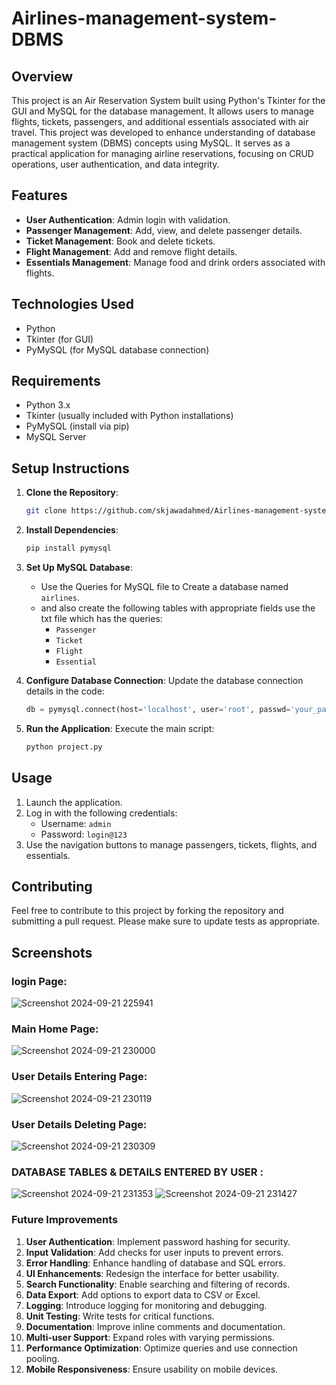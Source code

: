 # Airlines-management-system-DBMS

## Overview
This project is an Air Reservation System built using Python's Tkinter for the GUI and MySQL for the database management. It allows users to manage flights, tickets, passengers, and additional essentials associated with air travel. 
This project was developed to enhance understanding of database management system (DBMS) concepts using MySQL. It serves as a practical application for managing airline reservations, focusing on CRUD operations, user authentication, and data integrity.

## Features
- **User Authentication**: Admin login with validation.
- **Passenger Management**: Add, view, and delete passenger details.
- **Ticket Management**: Book and delete tickets.
- **Flight Management**: Add and remove flight details.
- **Essentials Management**: Manage food and drink orders associated with flights.

## Technologies Used
- Python
- Tkinter (for GUI)
- PyMySQL (for MySQL database connection)

## Requirements
- Python 3.x
- Tkinter (usually included with Python installations)
- PyMySQL (install via pip)
- MySQL Server

## Setup Instructions
1. **Clone the Repository**:
   ```bash
   git clone https://github.com/skjawadahmed/Airlines-management-system-DBMS.git
   ```
2. **Install Dependencies**:
   ```bash
   pip install pymysql
   ```
3. **Set Up MySQL Database**:
   - Use the Queries for MySQL file to Create a database named `airlines`.
   - and also create the following tables with appropriate fields use the txt file which has the queries:
     - `Passenger`
     - `Ticket`
     - `Flight`
     - `Essential`

4. **Configure Database Connection**:
   Update the database connection details in the code:
   ```python
   db = pymysql.connect(host='localhost', user='root', passwd='your_password', db='airlines', autocommit=True)
   ```

5. **Run the Application**:
   Execute the main script:
   ```bash
   python project.py
   ```

## Usage
1. Launch the application.
2. Log in with the following credentials:
   - Username: `admin`
   - Password: `login@123`
3. Use the navigation buttons to manage passengers, tickets, flights, and essentials.

## Contributing
Feel free to contribute to this project by forking the repository and submitting a pull request. Please make sure to update tests as appropriate.

## Screenshots
### login Page:
![Screenshot 2024-09-21 225941](https://github.com/user-attachments/assets/867fb385-e8fb-419e-a814-c3d78eb344a8)
### Main Home Page:
![Screenshot 2024-09-21 230000](https://github.com/user-attachments/assets/d7a78774-8aba-494f-9ca2-c1848be2896b)
### User Details Entering Page:
![Screenshot 2024-09-21 230119](https://github.com/user-attachments/assets/86e078c7-6203-48d1-830a-b12fc9d4a949)
### User Details Deleting Page:
![Screenshot 2024-09-21 230309](https://github.com/user-attachments/assets/6bdec936-94b9-40d4-93c0-1e86dc44f782)
### DATABASE TABLES & DETAILS ENTERED BY USER :
![Screenshot 2024-09-21 231353](https://github.com/user-attachments/assets/02e59d8e-38f2-448b-9784-a2813b2092e5)
![Screenshot 2024-09-21 231427](https://github.com/user-attachments/assets/c077b980-3f19-4d64-b85c-eb31ec5f8333)

### Future Improvements

1. **User Authentication**: Implement password hashing for security.
2. **Input Validation**: Add checks for user inputs to prevent errors.
3. **Error Handling**: Enhance handling of database and SQL errors.
4. **UI Enhancements**: Redesign the interface for better usability.
5. **Search Functionality**: Enable searching and filtering of records.
6. **Data Export**: Add options to export data to CSV or Excel.
7. **Logging**: Introduce logging for monitoring and debugging.
8. **Unit Testing**: Write tests for critical functions.
9. **Documentation**: Improve inline comments and documentation.
10. **Multi-user Support**: Expand roles with varying permissions.
11. **Performance Optimization**: Optimize queries and use connection pooling.
12. **Mobile Responsiveness**: Ensure usability on mobile devices.


